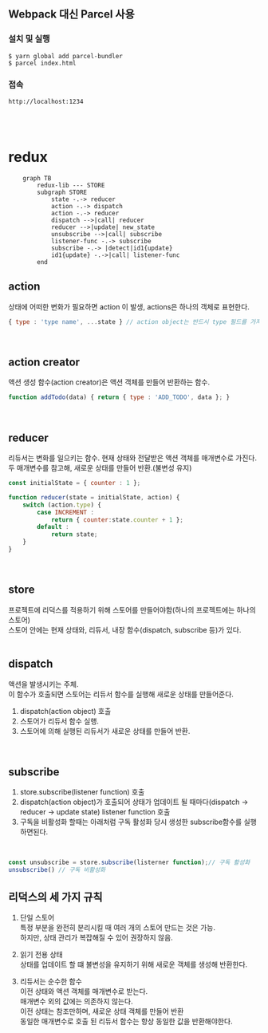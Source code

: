 ## Webpack 대신 Parcel 사용

### 설치 및 실행
```
$ yarn global add parcel-bundler
$ parcel index.html
```
### 접속
```
http://localhost:1234
```
<br>
<br>

# redux

```mermaid
    graph TB
        redux-lib --- STORE
        subgraph STORE
            state -.-> reducer
            action -.-> dispatch
            action -.-> reducer
            dispatch -->|call| reducer
            reducer -->|update| new_state
            unsubscribe -->|call| subscribe
            listener-func -.-> subscribe
            subscribe -.-> |detect|id1{update}
            id1{update} -.->|call| listener-func
        end
```

## action
상태에 어떠한 변화가 필요하면 action 이 발생, actions은 하나의 객체로 표현한다.<br>
```javascript
{ type : 'type name', ...state } // action object는 반드시 type 필드를 가져야 한다.
```
<br>

## action creator
액션 생성 함수(action creator)은 액션 객체를 만들어 반환하는 함수.

```javascript
function addTodo(data) { return { type : 'ADD_TODO', data }; }
```
<br>

## reducer
리듀서는 변화를 일으키는 함수. 현재 상태와 전달받은 액션 객체를 매개변수로 가진다.<br>
두 매개변수를 참고해, 새로운 상태를 만들어 반환.(불변성 유지)<br>

```javascript
const initialState = { counter : 1 };

function reducer(state = initialState, action) {
    switch (action.type) {
        case INCREMENT :
            return { counter:state.counter + 1 };
        default :
            return state;
    }
}
```
<br>

## store
프로젝트에 리덕스를 적용하기 위해 스토어를 만들어야함(하나의 프로젝트에는 하나의 스토어)<br>
스토어 안에는 현재 상태와, 리듀서, 내장 함수(dispatch, subscribe 등)가 있다.<br>
<br>

## dispatch
액션을 발생시키는 주체. <br>
이 함수가 호출되면 스토어는 리듀서 함수를 실행해 새로운 상태를 만들어준다.<br>

1. dispatch(action object) 호출
2. 스토어가 리듀서 함수 실행.
3. 스토어에 의해 실행된 리듀서가 새로운 상태를 만들어 반환.
<br>

## subscribe
1. store.subscribe(listener function) 호출
2. dispatch(action object)가 호출되어 상태가 업데이트 될 때마다(dispatch -> reducer -> update state)
   listener function 호출
3. 구독을 비활성화 할때는 아래처럼 구독 활성화 당시 생성한 subscribe함수를 실행하면된다.
<br>

```javascript
const unsubscribe = store.subscribe(listerner function);// 구독 활성화
unsubscribe() // 구독 비활성화
```

## 리덕스의 세 가지 규칙
1. 단일 스토어<br>
특정 부분을 완전히 분리시킬 때 여러 개의 스토어 만드는 것은 가능. <br>
하지만, 상태 관리가 복잡해질 수 있어 권장하지 않음.<br>

3. 읽기 전용 상태<br>
상태를 업데이트 할 떄 불변성을 유지하기 위해 새로운 객체를 생성해 반환한다.<br>

5. 리듀서는 순수한 함수<br>
이전 상태와 액션 객체를 매개변수로 받는다.<br>
매개변수 외의 값에는 의존하지 않는다.<br>
이전 상태는 참조만하며, 새로운 상태 객체를 만들어 반환<br>
동일한 매개변수로 호출 된 리듀서 함수는 항상 동일한 값을 반환해야한다.
